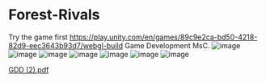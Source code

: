 # Forest-Rivals
Try the game first
 https://play.unity.com/en/games/89c9e2ca-bd50-4218-82d9-eec3643b93d7/webgl-build
Game Development MsC.
![image](https://github.com/user-attachments/assets/47c43bf3-128c-4b12-a671-6008cac97377)
![image](https://github.com/user-attachments/assets/e417b419-2990-49ca-a2cd-3ab75ba909bc)
![image](https://github.com/user-attachments/assets/cc877dd6-8e8e-48f8-a2dc-3b804bf3c521)
![image](https://github.com/user-attachments/assets/2fef5214-5413-4748-b046-787922e29b1a)
![image](https://github.com/user-attachments/assets/43320b85-3a60-4e32-9c2d-a9f0e9c41e3e)
![image](https://github.com/user-attachments/assets/acb66e5f-de35-4558-b71f-420ed55b1321)
![image](https://github.com/user-attachments/assets/229b594b-a0ac-42b2-8ca0-e7518df4f776)

[GDD (2).pdf](https://github.com/user-attachments/files/20987175/GDD.2.pdf)


